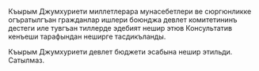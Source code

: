 Къырым Джумхуриети миллетлерара мунасебетлери ве сюргюнликке огъратылгъан гражданлар ишлери боюнджа девлет комитетининъ дестеги иле тувгъан тиллерде эдебият нешир этюв Консультатив кенъеши тарафындан неширге тасдикъланды.

Къырым Джумхуриети девлет бюджети эсабына нешир этильди. Сатылмаз.

